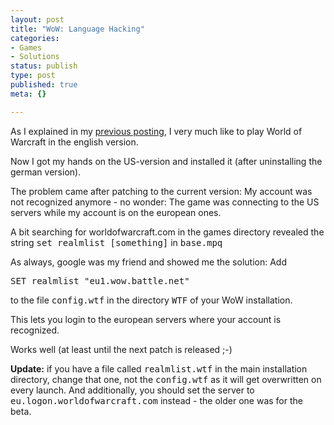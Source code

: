 ```yaml
---
layout: post
title: "WoW: Language Hacking"
categories:
- Games
- Solutions
status: publish
type: post
published: true
meta: {}

---
```

<p>
As I explained in my <a href="http://www.gnegg.ch/archives/229-World-of-Warcraft.html">previous posting</a>, I very much like to play World of Warcraft in the english version.
</p>
<p>Now I got my hands on the US-version and installed it (after uninstalling the german version).</p>
<p>The problem came after patching to the current version: My account was not recognized anymore - no wonder: The game was connecting to the US servers while my account is on the european ones.</p>
<p>A bit searching for worldofwarcraft.com in the games directory revealed the string <tt>set realmlist [something]</tt> in <tt>base.mpq</tt></p>
<p>As always, google was my friend and showed me the solution: Add</p>

<pre class="code">SET realmlist "eu1.wow.battle.net"</pre>

<p>to the file <tt>config.wtf</tt> in the directory <tt>WTF</tt> of your WoW installation.</p>
<p>This lets you login to the european servers where your account is recognized.</p>
<p>Works well (at least until the next patch is released ;-)</p>
<p><b>Update:</b> if you have a file called <tt>realmlist.wtf</tt> in the main installation directory, change that one, not the <tt>config.wtf</tt> as it will get overwritten on every launch. And additionally, you should set the server to <tt>eu.logon.worldofwarcraft.com</tt> instead - the older one was for the beta.</p>

